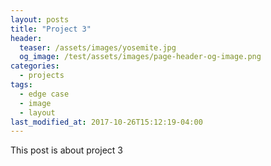 ```yaml
---
layout: posts
title: "Project 3"
header:
  teaser: /assets/images/yosemite.jpg
  og_image: /test/assets/images/page-header-og-image.png
categories:
  - projects
tags:
  - edge case
  - image
  - layout
last_modified_at: 2017-10-26T15:12:19-04:00
---
```


This post is about project 3

